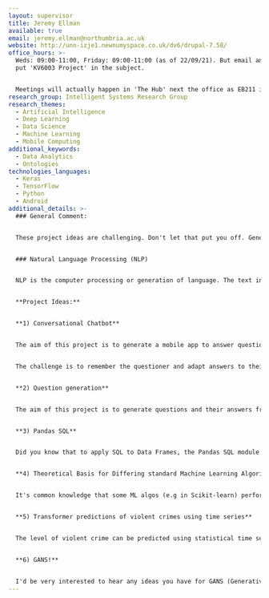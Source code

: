 ```yaml
---
layout: supervisor
title: Jeremy Ellman
available: true
email: jeremy.ellman@northumbria.ac.uk
website: http://unn-izje1.newnumyspace.co.uk/dv6/drupal-7.58/
office_hours: >-
  Weds: 09:00-11:00, Friday: 09:00-11:00 (as of 22/09/21). But email anytime and
  put 'KV6003 Project' in the subject.


  Meetings will actually happen in 'The Hub' next the office as EB211 is crowded. Since this is an open area a mask will be required.
research_group: Intelligent Systems Research Group
research_themes:
  - Artificial Intelligence
  - Deep Learning
  - Data Science
  - Machine Learning
  - Mobile Computing
additional_keywords:
  - Data Analytics
  - Ontologies
technologies_languages:
  - Keras
  - TensorFlow
  - Python
  - Android
additional_details: >-
  ### General Comment:


  These project ideas are challenging. Don't let that put you off. Generally a fair attempt at a hard project will do better than the same effort applied to some idea which is well understood. Ask for further details....


  ### Natural Language Processing (NLP)


  NLP is the computer processing or generation of language. The text in italics was generated by GPT2:


  **Project Ideas:**


  **1) Conversational Chatbot**


  The aim of this project is to generate a mobile app to answer questions based on a module content. Creating  an AI powered chatbot can be done with Rasa. This can readily be installed as an conversational Android app, that gives individual answers to separate questions. 


  The challenge is to remember the questioner and adapt answers to their current knowledge. Would students welcome such an app?


  **2) Question generation**


  The aim of this project is to generate questions and their answers from text. These can then be used in a verbal chatbot (like Alexa, Siri).  This is an active research area.


  **3) Pandas SQL**


  Did you know that to apply SQL to Data Frames, the Pandas SQL module actually writes the dataframe to a csv file,  processes the query in SQLite, and reads the results back in -- for each query! Can you do better?


  **4) Theoretical Basis for Differing standard Machine Learning Algorithms' Performance**


  It's common knowledge that some ML algos (e.g in Scikit-learn) perform better with some data sets than others, but why is that? Can we predict from the dataset distribution which ML algorithm would likely lead to better performance


  **5) Transformer predictions of violent crimes using time series**


  The level of violent crime can be predicted using statistical time series models. Can a transformer model do better? Application of transformers to time series is a hot research topic.


  **6) GANS!**


  I'd be very interested to hear any ideas you have for GANS (Generative , Adversarial networks)
---
```

